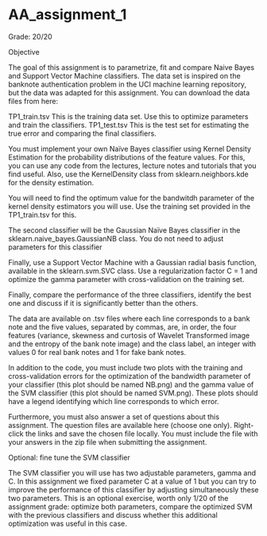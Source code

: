 # AA_assignment_1

Grade: 20/20

Objective

The goal of this assignment is to parametrize, fit and compare Naive Bayes and Support Vector Machine classifiers. The data set is inspired on the banknote authentication problem in the UCI machine learning repository, but the data was adapted for this assignment. You can download the data files from here:

TP1_train.tsv
    This is the training data set. Use this to optimize parameters and train the classifiers.
TP1_test.tsv
    This is the test set for estimating the true error and comparing the final classifiers.

You must implement your own Naïve Bayes classifier using Kernel Density Estimation for the probability distributions of the feature values. For this, you can use any code from the lectures, lecture notes and tutorials that you find useful. Also, use the KernelDensity class from sklearn.neighbors.kde for the density estimation.

You will need to find the optimum value for the bandwitdh parameter of the kernel density estimators you will use. Use the training set provided in the TP1_train.tsv for this.

The second classifier will be the Gaussian Naïve Bayes classifier in the sklearn.naive_bayes.GaussianNB class. You do not need to adjust parameters for this classifier

Finally, use a Support Vector Machine with a Gaussian radial basis function, available in the sklearn.svm.SVC class. Use a regularization factor C = 1 and optimize the gamma parameter with cross-validation on the training set.

Finally, compare the performance of the three classifiers, identify the best one and discuss if it is significantly better than the others.

The data are available on .tsv files where each line corresponds to a bank note and the five values, separated by commas, are, in order, the four features (variance, skewness and curtosis of Wavelet Transformed image and the entropy of the bank note image) and the class label, an integer with values 0 for real bank notes and 1 for fake bank notes.

In addition to the code, you must include two plots with the training and cross-validation errors for the optimization of the bandwidth parameter of your classifier (this plot should be named NB.png) and the gamma value of the SVM classifier (this plot should be named SVM.png). These plots should have a legend identifying which line corresponds to which error.

Furthermore, you must also answer a set of questions about this assignment. The question files are available here (choose one only). Right-click the links and save the chosen file locally. You must include the file with your answers in the zip file when submitting the assignment.

Optional: fine tune the SVM classifier

The SVM classifier you will use has two adjustable parameters, gamma and C. In this assignment we fixed parameter C at a value of 1 but you can try to improve the performance of this classifier by adjusting simultaneously these two parameters. This is an optional exercise, worth only 1/20 of the assignment grade: optimize both parameters, compare the optimized SVM with the previous classifiers and discuss whether this additional optimization was useful in this case.
